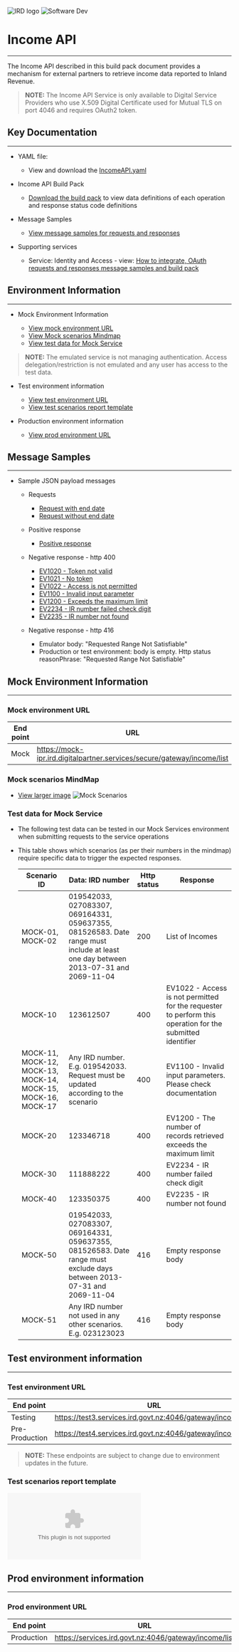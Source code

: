 ![IRD logo](../../Images/IRlogo.gif)
![Software Dev](../../Images/SoftwareDev.png)

# Income API
---
The Income API described in this build pack document provides a mechanism for external partners to retrieve income data reported to Inland Revenue.

>**NOTE:** The Income API Service is only available to Digital Service Providers who use X.509 Digital Certificate used for Mutual TLS on port 4046 and requires OAuth2 token.

## Key Documentation
---
- YAML file:
	- View and download the [IncomeAPI.yaml](IncomeAPI.yaml)

- Income API Build Pack 
	- [Download the build pack](Gateway%20Services%20Build%20pack%20-%20Income%20API.pdf) to view data definitions of each operation and response status code definitions
	
- Message Samples
	* [View message samples for requests and responses](#-message-samples)

- Supporting services
    * Service: Identity and Access - view: [How to integrate, OAuth requests and responses message samples and build pack](../../Service%20-%20Identity%20and%20Access/Latest/)

## Environment Information
---
- Mock Environment Information

    * [View mock environment URL](#mock-environment-url)
    * [View Mock scenarios Mindmap](#mock-scenarios-mindmap)
    * [View test data for Mock Service](#test-data-for-mock-service)

>**NOTE:** The emulated service is not managing authentication. Access delegation/restriction is not emulated and any user has access to the test data.

- Test environment information

    * [View test environment URL](#test-environment-url)
    * [View test scenarios report template](#test-scenarios-report-template)

- Production environment information

    * [View prod environment URL](#prod-environment-url)

## Message Samples
---
* Sample JSON payload messages
	* Requests
	    * [Request with end date](sample%20messages/request_with_end_date.json)
	    * [Request without end date](sample%20messages/request_without_end_date.json)
	    
	* Positive response
	    * [Positive response](sample%20messages/response_positive_response.json)
	  
	* Negative response - http 400
	    * [EV1020 - Token not valid](sample%20messages/response_EV1020_token_is_not_valid.json)
	    * [EV1021 - No token](sample%20messages/response_EV1021_no_token.json)
	    * [EV1022 - Access is not permitted](sample%20messages/response_EV1022_access_is_not_permitted.json)
	    * [EV1100 - Invalid input parameter](sample%20messages/response_EV1100_invalid_input_parameter.json)
	    * [EV1200 - Exceeds the maximum limit](sample%20messages/response_EV1200_exceed_the_max_limit.json)
	    * [EV2234 - IR number failed check digit](sample%20messages/response_EV2234_IR_failed_check_digit.json)
	    * [EV2235 - IR number not found](sample%20messages/response_EV2235_IR_not_found.json)
	    
	* Negative response - http 416
	    * Emulator body: "Requested Range Not Satisfiable"
	    * Production or test environment: body is empty. Http status reasonPhrase: "Requested Range Not Satisfiable"

## Mock Environment Information
---
### Mock environment URL
| End point|  URL|
|--|--|
| Mock | https://mock-ipr.ird.digitalpartner.services/secure/gateway/income/list |

### Mock scenarios MindMap

- [View larger image](images/Income%20API%20Emulator%20Mindmap.png)
![Mock Scenarios](images/Income%20API%20Emulator%20Mindmap.png)

### Test data for Mock Service

   - The following test data can be tested in our Mock Services environment when submitting requests to the service operations
   - This table shows which scenarios (as per their numbers in the mindmap) require specific data to trigger the expected responses.

      Scenario ID | Data: IRD number | Http status | Response 
    	--- | --- | --- | ---
    	MOCK-01, MOCK-02 | 019542033, 027083307, 069164331, 059637355, 081526583. Date range must include at least one day between 2013-07-31 and 2069-11-04 | 200 | List of Incomes
    	MOCK-10 | 123612507 | 400 | EV1022 - Access is not permitted for the requester to perform this operation for the submitted identifier
    	MOCK-11, MOCK-12, MOCK-13, MOCK-14, MOCK-15, MOCK-16, MOCK-17 | Any IRD number. E.g. 019542033. Request must be updated according to the scenario | 400 | EV1100 - Invalid input parameters. Please check documentation
    	MOCK-20 | 123346718 | 400 | EV1200 - The number of records retrieved exceeds the maximum limit
    	MOCK-30 | 111888222 | 400 | EV2234 - IR number failed check digit
    	MOCK-40 | 123350375 | 400 | EV2235 - IR number not found
    	MOCK-50 | 019542033, 027083307, 069164331, 059637355, 081526583. Date range must exclude days between 2013-07-31 and 2069-11-04 | 416 | Empty response body
    	MOCK-51 | Any IRD number not used in any other scenarios. E.g. 023123023 | 416 | Empty response body


## Test environment information
---
### Test environment URL
| End point|  URL|
|--|--|
| Testing | https://test3.services.ird.govt.nz:4046/gateway/income/list |    
| Pre-Production | https://test4.services.ird.govt.nz:4046/gateway/income/list | 

>**NOTE:** These endpoints are subject to change due to environment updates in the future. 

### Test scenarios report template

![Download the Test Scenarios report template](IncomeAPI-OnBoardingScenarios.xlsx)

## Prod environment information
---
### Prod environment URL
| End point|  URL|
|--|--|
| Production | https://services.ird.govt.nz:4046/gateway/income/list |

